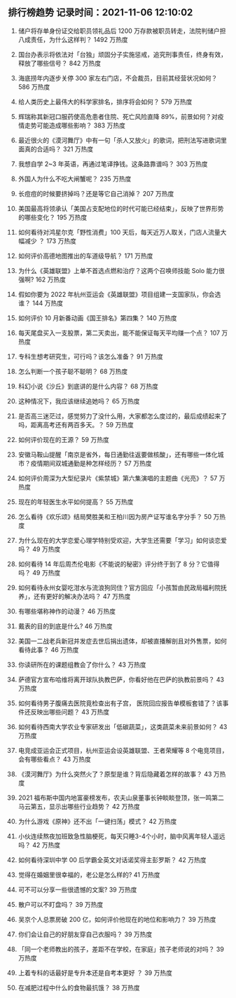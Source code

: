 
## 排行榜趋势 记录时间：2021-11-06 12:10:02
  
  1. 储户将存单身份证交给职员领礼品后 1200 万存款被职员转走，法院判储户担八成责任，为什么这样判？ 1492 万热度
    
  2. 国台办表示将依法对「台独」顽固分子实施惩戒，追究刑事责任，终身有效，释放了哪些信号？ 842 万热度
    
  3. 海底捞年内逐步关停 300 家左右门店，不会裁员，目前其经营状况如何？ 586 万热度
    
  4. 给人类历史上最伟大的科学家排名，排序将会如何？ 579 万热度
    
  5. 辉瑞称其新冠口服药使高危患者住院、死亡风险直降 89%，前景如何？对疫情走势可能造成哪些影响？ 383 万热度
    
  6. 最近很火的《漠河舞厅》中有一句「杀人又放火」的歌词，把刑法写进歌词里面真的合适吗？ 321 万热度
    
  7. 我想自学 2~3 年英语，再通过笔译挣钱。这条路靠谱吗？ 303 万热度
    
  8. 外国人为什么不吃大闸蟹呢？ 235 万热度
    
  9. 长痘痘的时候要挤掉吗？还是等它自己消掉？ 207 万热度
    
  10. 美国最高将领承认「美国占支配地位的时代可能已经结束」，反映了世界形势的哪些变化？ 195 万热度
    
  11. 如何看待对鸿星尔克「野性消费」100 天后，每天近万人取关，门店人流量大幅减少 ？ 173 万热度
    
  12. 如何评价高德地图推出的车道级导航？ 171 万热度
    
  13. 为什么《英雄联盟》上单不首选点燃和治疗？这两个召唤师技能 Solo 能力很强啊? 162 万热度
    
  14. 假如你要为 2022 年杭州亚运会《英雄联盟》项目组建一支国家队，你会选谁？ 144 万热度
    
  15. 如何评价 10 月新番动画《国王排名》第四集？ 140 万热度
    
  16. 每天尾盘买入一支股票，第二天卖出，能不能保证每天平均赚一个点？ 107 万热度
    
  17. 专科生想考研究生，可行吗？该怎么准备？ 91 万热度
    
  18. 怎么判断一个孩子聪不聪明？ 68 万热度
    
  19. 科幻小说《沙丘》到底讲的是什么内容？ 68 万热度
    
  20. 这种情况下，我应该继续追她吗？ 65 万热度
    
  21. 是否高三迷茫过，感觉努力了没什么用，大家都怎么度过的，最后成绩起来了吗，距离高考还有两百多天。？ 59 万热度
    
  22. 如何评价现在的王源？ 59 万热度
    
  23. 安徽马鞍山提醒「南京是省外，每日通勤往返要做核酸」，还有哪些一体化城市？疫情期间双城通勤是种怎样经历？ 57 万热度
    
  24. 如何评价周深为大型纪录片《紫禁城》第六集演唱的主题曲《光亮》？ 57 万热度
    
  25. 现在的年轻医生水平如何提高？ 55 万热度
    
  26. 怎么看待《欢乐颂》结局樊胜美和王柏川因为房产证写谁名字分手？ 50 万热度
    
  27. 为什么现在的大学恋爱心理学特别受欢迎，大学生还需要「学习」如何谈恋爱吗？ 49 万热度
    
  28. 如何看待 14 年后周杰伦电影《不能说的秘密》评分终于到了 8 分？它值得吗？ 49 万热度
    
  29. 如何看待永州女婴吃泔水与流浪狗同住？官方回应「小孩暂由民政局福利院抚养」，还有更好的解决办法吗？ 47 万热度
    
  30. 有哪些堪称神作的动漫？ 46 万热度
    
  31. 戴表的目的到底是什么? 46 万热度
    
  32. 美国一二战老兵新冠并发症去世后捐出遗体，却被直播解剖且对外售票，如何看待此事？ 46 万热度
    
  33. 你读研所在的课题组教会了你什么？ 43 万热度
    
  34. 萨德官方宣布哈维将离开球队执教巴萨，你看好他在巴萨的执教前景吗？ 43 万热度
    
  35. 如何看待男子腹痛去医院竟检查出有子宫， 医院回应报告单模板套错了？该事件还反映出哪些问题？ 43 万热度
    
  36. 如何看待西南大学农业专家研发出「低碳蔬菜」，这类蔬菜未来前景如何？ 43 万热度
    
  37. 电竞成亚运会正式项目，杭州亚运会设英雄联盟、王者荣耀等 8 个电竞项目，会有哪些看点？ 43 万热度
    
  38. 《漠河舞厅》为什么突然火了？原型是谁？背后隐藏着怎样的故事？ 43 万热度
    
  39. 2021 福布斯中国内地富豪榜发布，农夫山泉董事长钟睒睒登顶，张一鸣第二马云第五，显示出哪些行业趋势？ 42 万热度
    
  40. 为什么游戏《原神》还不出「一键扫荡」模式？ 42 万热度
    
  41. 小伙连续熬夜加班致急性脑梗死，每天只睡3-4个小时，脑中风离年轻人遥远吗？ 42 万热度
    
  42. 如何看待深圳中学 00 后学霸全英文对话诺奖得主彭罗斯？ 42 万热度
    
  43. 觉得在婚姻里很幸福的，老公是怎么样的? 41 万热度
    
  44. 可不可以分享一些很遗憾的文案? 39 万热度
    
  45. 散户可以不盯盘吗？ 39 万热度
    
  46. 吴京个人总票房破 200 亿，如何评价他现在的地位和影响力？ 39 万热度
    
  47. 你们会让自己的好朋友穿自己衣服吗？ 39 万热度
    
  48. 「同一个老师教出的孩子，差距不在学校，在家庭」孩子老师说的对吗？ 39 万热度
    
  49. 上着专科的话最好是专升本还是自考本更好 ？ 39 万热度
    
  50. 在减肥过程中什么的食物最抗饿？ 38 万热度
    